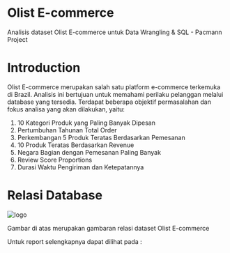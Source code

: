 # Olist E-commerce
Analisis dataset Olist E-commerce untuk Data Wrangling & SQL - Pacmann Project

# Introduction 
Olist E-commerce merupakan salah satu platform e-commerce terkemuka di Brazil. Analisis ini bertujuan untuk memahami perilaku pelanggan melalui database yang tersedia. Terdapat beberapa objektif permasalahan dan fokus analisa yang akan dilakukan, yaitu: 

1. 10 Kategori Produk yang Paling Banyak Dipesan
2. Pertumbuhan Tahunan Total Order
3. Perkembangan 5 Produk Teratas Berdasarkan Pemesanan
4. 10 Produk Teratas Berdasarkan Revenue
5. Negara Bagian dengan Pemesanan Paling Banyak
6. Review Score Proportions
7. Durasi Waktu Pengiriman dan Ketepatannya

# Relasi Database

![logo](https://github.com/dimasdwi-s/Olist-E-commerce-Analysis/issues/1#issue-1784568356)

Gambar di atas merupakan gambaran relasi dataset Olist E-commerce

Untuk report selengkapnya dapat dilihat pada : 
